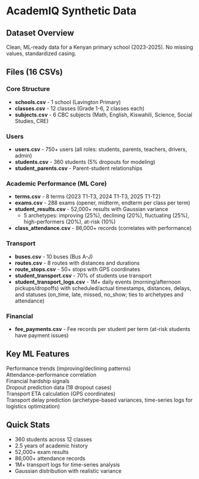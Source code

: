 # AcademIQ Synthetic Data

## Dataset Overview
Clean, ML-ready data for a Kenyan primary school (2023-2025). No missing values, standardized casing.

## Files (16 CSVs)

### Core Structure
- **schools.csv** - 1 school (Lavington Primary)
- **classes.csv** - 12 classes (Grade 1-6, 2 classes each)
- **subjects.csv** - 6 CBC subjects (Math, English, Kiswahili, Science, Social Studies, CRE)

### Users
- **users.csv** - 750+ users (all roles: students, parents, teachers, drivers, admin)
- **students.csv** - 360 students (5% dropouts for modeling)
- **student_parents.csv** - Parent-student relationships

### Academic Performance (ML Core)
- **terms.csv** - 8 terms (2023 T1-T3, 2024 T1-T3, 2025 T1-T2)
- **exams.csv** - 288 exams (opener, midterm, endterm per class per term)
- **student_results.csv** - 52,000+ results with Gaussian variance
  - 5 archetypes: improving (25%), declining (20%), fluctuating (25%), high-performers (20%), at-risk (10%)
- **class_attendance.csv** - 86,000+ records (correlates with performance)

### Transport
- **buses.csv** - 10 buses (Bus A-J)
- **routes.csv** - 8 routes with distances and durations
- **route_stops.csv** - 50+ stops with GPS coordinates
- **student_transport.csv** - 70% of students use transport
- **student_transport_logs.csv** - 1M+ daily events (morning/afternoon pickups/dropoffs) with scheduled/actual timestamps, distances, delays, and statuses (on_time, late, missed, no_show; ties to archetypes and attendance)

### Financial
- **fee_payments.csv** - Fee records per student per term (at-risk students have payment issues)

## Key ML Features
Performance trends (improving/declining patterns)  
Attendance-performance correlation  
Financial hardship signals  
Dropout prediction data (18 dropout cases)  
Transport ETA calculation (GPS coordinates)  
Transport delay prediction (archetype-based variances, time-series logs for logistics optimization)

## Quick Stats
- 360 students across 12 classes
- 2.5 years of academic history
- 52,000+ exam results
- 86,000+ attendance records
- 1M+ transport logs for time-series analysis
- Gaussian distribution with realistic variance